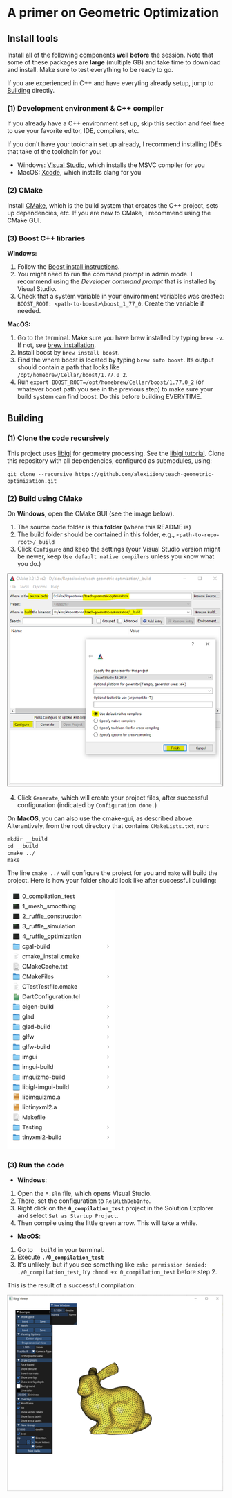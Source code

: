 # A primer on Geometric Optimization


## Install tools
Install all of the following components **well before** the session. Note that some of these packages are **large** (multiple GB) and take time to download and install. Make sure to test everything to be ready to go.

If you are experienced in C++ and have everyting already setup, jump to [Building](#building) directly.

### (1) Development environment & C++ compiler
If you already have a C++ environment set up, skip this section and feel free to use your favorite editor, IDE, compilers, etc.  

If you don't have your toolchain set up already, I recommend installing IDEs that take of the toolchain for you:
* Windows: [Visual Studio](https://visualstudio.microsoft.com/vs/community/), which installs the MSVC compiler for you
* MacOS: [Xcode](https://developer.apple.com/xcode/), which installs clang for you

### (2) CMake
Install [CMake](https://cmake.org/download/), which is the build system that creates the C++ project, sets up dependencies, etc. If you are new to CMake, I recommend using the CMake GUI.

### (3) Boost C++ libraries
**Windows:**
1. Follow the [Boost install instructions](https://robots.uc3m.es/installation-guides/install-boost.html#install-boost-windows).
2. You might need to run the command prompt in admin mode. I recommend using the *Developer command prompt* that is installed by Visual Studio.
3. Check that a system variable in your environment variables was created: `BOOST_ROOT: <path-to-boost>\boost_1_77_0`. Create the variable if needed.

**MacOS:** 
1. Go to the terminal. Make sure you have brew installed by typing `brew -v`. If not, see [brew installation](https://docs.brew.sh/Installation).
2. Install boost by `brew install boost`.
3. Find the where boost is located by typing `brew info boost`. Its output should contain a path that looks like `/opt/homebrew/Cellar/boost/1.77.0_2`.
4. Run `export BOOST_ROOT=/opt/homebrew/Cellar/boost/1.77.0_2` (or whatever boost path you see in the previous step) to make sure your build system can find boost. Do this before building EVERYTIME.

## Building

### (1) Clone the code **recursively**
This project uses [libigl](https://github.com/libigl/libigl/) for geometry processing. See the [libigl tutorial](https://libigl.github.io/tutorial/).
Clone this repository with all dependencies, configured as submodules, using:
```
git clone --recursive https://github.com/alexiiion/teach-geometric-optimization.git
```

### (2) Build using CMake
On **Windows**, open the CMake GUI (see the image below). 
1. The source code folder is **this folder** (where this README is)  
2. The build folder should be contained in this folder, e.g., `<path-to-repo-root>/_build`
3. Click `Configure` and keep the settings (your Visual Studio version might be newer, keep `Use default native compilers` unless you know what you do.)

<img src="./_instructions/cmake-gui-initial-config.PNG" width="500"/>

<!-- 4. At the end of the output `Configuration done.`  -->
4. Click `Generate`, which will create your project files, after successful configuration (indicated by `Configuration done.`)


On **MacOS**, you can also use the cmake-gui, as described above. Alterantively, from the root directory that contains `CMakeLists.txt`, run:

```
mkdir __build
cd __build
cmake ../
make
```

<!-- There are some warnings due to changes in the build system of libigl. It still works. After running cmake, the output should be `Configuring done`. -->

The line `cmake ../` will configure the project for you and `make` will build the project. Here is how your folder should look like after successful building:

<img src="./_instructions/macos-folder-afterbuilding.png" width="250"/>


### (3) Run the code

* **Windows**:
1. Open the `*.sln` file, which opens Visual Studio.
2. There, set the configuration to `RelWithDebInfo`.
3. Right click on the **`0_compilation_test`** project in the Solution Explorer and select `Set as Startup Project`.
4. Then compile using the little green arrow. This will take a while.

* **MacOS**:
1. Go to `__build` in your terminal.
2. Execute **`./0_compilation_test`**
3. It's unlikely, but if you see something like `zsh: permission denied: ./0_compilation_test`, try `chmod +x 0_compilation_test` before step 2.

This is the result of a successful compilation:

<img src="./_instructions/result.PNG" width="500"/>
